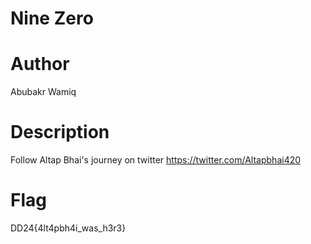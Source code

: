 # Nine Zero


# Author 
Abubakr Wamiq


# Description
Follow Altap Bhai's journey on twitter https://twitter.com/Altapbhai420


# Flag
DD24{4lt4pbh4i_was_h3r3}
